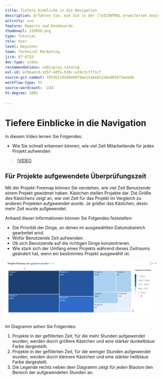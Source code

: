 ```yaml
---
title: Tiefere Einblicke in die Navigation
description: Erfahren Sie, wie Sie in der [!UICONTROL erweiterten Analyse] schnell sehen können, wie viel Zeit Mitarbeitende für jedes Projekt aufwenden.
activity: use
feature: Reports and Dashboards
thumbnail: 335050.png
type: Tutorial
role: User
level: Beginner
team: Technical Marketing
jira: KT-8733
doc-type: video
recommendations: noDisplay,catalog
exl-id: e29ea4c8-1d57-4dfa-b36c-e19c3c77f1cf
source-git-commit: f033b210268e8979ee15abe812e6ad85673eeedb
workflow-type: ht
source-wordcount: '224'
ht-degree: 100%

---
```


# Tiefere Einblicke in die Navigation

In diesem Video lernen Sie Folgendes:

* Wie Sie schnell erkennen können, wie viel Zeit Mitarbeitende für jedes Projekt aufwenden

>[!VIDEO](https://video.tv.adobe.com/v/335050/?quality=12&learn=on)

## Für Projekte aufgewendete Überprüfungszeit

Mit der Projekt-Treemap können Sie verstehen, wie viel Zeit Benutzende einem Projekt gewidmet haben. Kästchen stellen Projekte dar. Die Größe des Kästchens zeigt an, wie viel Zeit für das Projekt im Vergleich zu anderen Projekten aufgewendet wurde. Je größer das Kästchen, desto mehr Zeit wurde aufgewendet.

Anhand dieser Informationen können Sie Folgendes feststellen:

* Die Priorität der Dinge, an denen im ausgewählten Datumsbereich gearbeitet wird.
* Wofür Benutzende Zeit aufwenden.
* Ob sich Benutzende auf die richtigen Dinge konzentrieren.
* Wie stark sich der Umfang eines Projekts während dieses Zeitraums geändert hat, wenn ein bestimmtes Projekt ausgewählt ist.

![Ein Bild, das eine Projekt-Treemap mit Zahlen zu den Bereichen anzeigt, die in den folgenden Aufzählungspunkten beschrieben werden](assets/section-2-7.png)

Im Diagramm sehen Sie Folgendes:

1. Projekte in der gefilterten Zeit, für die mehr Stunden aufgewendet wurden, werden durch größere Kästchen und eine stärker dunkelblaue Farbe dargestellt.
1. Projekte in der gefilterten Zeit, für die weniger Stunden aufgewendet wurden, werden durch kleinere Kästchen und eine stärker hellblaue Farbe dargestellt.
1. Die Legende rechts neben dem Diagramm zeigt für jeden Blauton den Bereich der aufgewendeten Stunden an.
